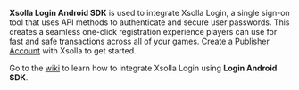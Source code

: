 **Xsolla Login Android SDK** is used to integrate Xsolla Login, a single sign-on tool that uses API methods to authenticate and secure user passwords. This creates a seamless one-click registration experience players can use for fast and safe transactions across all of your games. Create a  [Publisher Account](https://publisher.xsolla.com/signup?store_type=sdk) with Xsolla to get started.

Go to the [wiki](https://github.com/xsolla/store-android-sdk/wiki/Xsolla-Login-Android-SDK) to learn how to integrate Xsolla Login using **Login Android SDK**.